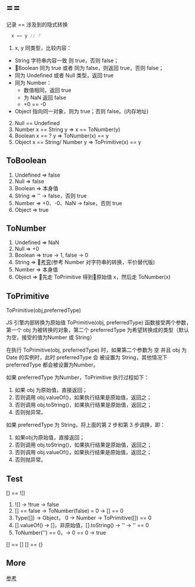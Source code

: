 # ==
记录 == 涉及到的隐式转换

```javascript
  x == y // ?
```

1. x, y 同类型，比较内容：
  - String 字符串内容一致 则 true，否则 false；
  - Boolean 同为 true 或者 同为 false，则返回 true，否则 false；
  - 同为 Undefined 或者 Null 类型，返回 true
  - 同为 Number：
    - 数值相同，返回 true
    - 为 NaN 返回 false
    - +0 == -0
  - Object 指向同一对象，则为 true；否则 false。(内存地址)
2. Null == Undefined
3. Number x == String y => x == ToNumber(y)
4. Boolean x == ? y => ToNumber(x) == y
5. Object x == String/ Number y => ToPrimitive(x) == y

## ToBoolean

1. Undefined => false
2. Null => false
3. Boolean => 本身值
4. String => '' -> false，否则 true
5. Number => +0、-0、NaN -> false，否则 true
6. Object => true

## ToNumber

1. Undefined => NaN
2. Null => +0
3. Boolean => true -> 1, false -> 0
4. String => [考究](http://www.ecma-international.org/ecma-262/5.1/#sec-8.12.8)(参考 Number 对字符串的转换，平价替代版)
5. Number => 本身值
6. Object => 先走 ToPrimitive 得到原始值 x，然后走 ToNumber(x)

## ToPrimitive

ToPrimitive(obj,preferredType)

JS 引擎内部转换为原始值 ToPrimitive(obj, preferredType) 函数接受两个参数，第一个 obj 为被转换的对象，第二个
 preferredType 为希望转换成的类型（默认为空，接受的值为Number 或 String）

在执行 ToPrimitive(obj, preferredType) 时，如果第二个参数为 空 并且 obj 为 Date 的实例时，此时 preferredType 会
被设置为 String，其他情况下 preferredType 都会被设置为Number。

如果 preferredType 为Number，ToPrimitive 执行过程如下：

1. 如果 obj 为原始值，直接返回；
2. 否则调用 obj.valueOf()，如果执行结果是原始值，返回之；
3. 否则调用 obj.toString()，如果执行结果是原始值，返回之；
4. 否则抛异常。

如果 preferredType 为 String，将上面的第 2 步和第 3 步调换，即：

1. 如果obj为原始值，直接返回；
2. 否则调用 obj.toString()，如果执行结果是原始值，返回之；
3. 否则调用 obj.valueOf()，如果执行结果是原始值，返回之；
4. 否则抛异常。

## Test
[] == ![]
1. ![] -> !true -> false
2. [] == false -> ToNumber(false) = 0 -> [] == 0
3. Type([]) -> Object， 0 -> Number -> ToPrimitive([]) == 0
4. [].valueOf() -> []，非原始值，[].toString() -> '' -> '' == 0
5. ToNumber('') == 0，-> 0 == 0 -> true

[] == []
[] == {}

## More
[参考](https://zhuanlan.zhihu.com/p/21650547)